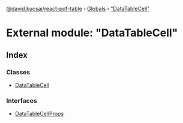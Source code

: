 [@david.kucsai/react-pdf-table](../README.md) › [Globals](../globals.md) › ["DataTableCell"](_datatablecell_.md)

# External module: "DataTableCell"

## Index

### Classes

* [DataTableCell](../classes/_datatablecell_.datatablecell.md)

### Interfaces

* [DataTableCellProps](../interfaces/_datatablecell_.datatablecellprops.md)
